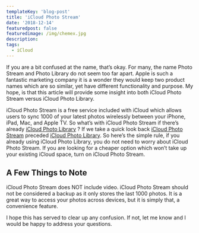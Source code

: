 ```yaml
---
templateKey: 'blog-post'
title: 'iCloud Photo Stream'
date: '2018-12-14'
featuredpost: false
featuredimage: /img/chemex.jpg
description:
tags:
  - iCloud
---
```


If you are a bit confused at the name, that’s okay. For many, the name Photo Stream and Photo Library do not seem too far apart. Apple is such a fantastic marketing company it is a wonder they would keep two product names which are so similar, yet have different functionality and purpose. My hope, is that this article will provide some insight into both iCloud Photo Stream versus iCloud Photo Library.

iCloud Photo Stream is a free service included with iCloud which allows users to sync 1000 of your latest photos wirelessly between your iPhone, iPad, Mac, and Apple TV. So what’s with iCloud Photo Stream if there’s already [iCloud Photo Library](https://www.itech.plus/blog/icloud-photo-library) ? If we take a quick look back [iCloud Photo Stream](https://www.itech.plus/blog/icloud-photo-library) preceded [iCloud Photo Library](https://www.itech.plus/blog/icloud-photo-library). So here’s the simple rule, if you already using iCloud Photo Library, you do not need to worry about iCloud Photo Stream. If you are looking for a cheaper option which won’t take up your existing iCloud space, turn on iCloud Photo Stream.

## A Few Things to Note

iCloud Photo Stream does NOT include video. iCloud Photo Stream should not be considered a backup as it only stores the last 1000 photos. It is a great way to access your photos across devices, but it is simply that, a convenience feature.

I hope this has served to clear up any confusion. If not, let me know and I would be happy to address your questions.
